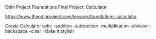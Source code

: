 Odin Project Foundations Final Project: Calculator

https://www.theodinproject.com/lessons/foundations-calculator

Create Calculator with:
-addition 
-subtraction 
-multiplication 
-division 
-backspace 
-clear
-Make it stylish
